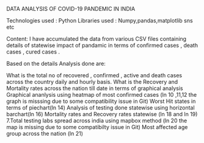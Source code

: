 DATA ANALYSIS OF COVID-19 PANDEMIC IN INDIA

Technologies used : Python Libraries used : Numpy,pandas,matplotlib sns etc

Content: I have accumulated the data from various CSV files containing details of statewise impact of pandamic in terms of confirmed cases , death cases , cured cases .

Based on the details Analysis done are:

What is the total no of recovered , confirmed , active and death cases across the country daily and hourly basis.
What is the Recovery and Mortality rates across the nation till date in terms of graphical analysis
Graphical ananlysis using heatmap of most confirmed cases (ln 10 ,11,12 the graph is misssing due to some compatibility issue in Git)
Worst Hit states in terms of piechart(ln 14)
Analysis of testing done statewise using horizontal barchart(ln 16)
Mortality rates and Recovery rates statewise (ln 18 and ln 19) 7.Total testing labs spread across india using mapbox method (ln 20 the map is missing due to some compatibilty issue in Git)
Most affected age group across the nation (ln 21)